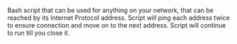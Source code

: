 Bash script that can be used for anything on your network, that can be reached by its Internet Protocol address. 
Script will ping each address twice to ensure connection and move on to the next address. 
Script will continue to run till you close it.

